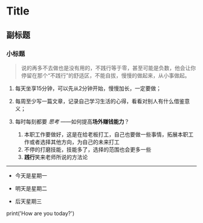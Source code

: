 # Title

## 副标题

### 小标题
> 说的再多不去做也是没有用的，不践行等于零，甚至可能是负数，他会让你停留在那个“不践行”的舒适区，不能自拔，慢慢的做起来，从小事做起。

1. 每天坐享15分钟，可以先从2分钟开始，慢慢加长，一定要做；
2. 每周至少写一篇文章，记录自己学习生活的心得，看看对别人有什么借鉴意义；
3. 每时每刻都要 *思考* ——如何提高**场外赚钱能力**？

    1. 本职工作要做好，这是在给老板打工，自己也要做一些事情，拓展本职工作或者选择其他方向，为自己的未来打工
    2. 不停的打磨技能，技能多了，选择的范围也会更多一些
    3. **践行**笑来老师所说的方法论

--- 

* 今天是星期一

* 明天是星期二
* 后天星期三

print('How are you today?')
